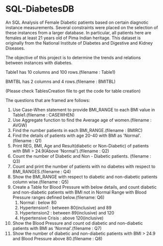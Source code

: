 # SQL-DiabetesDB

An SQL Analysis of Female Diabetic patients based on certain diagnotic instance measurements.
Several constraints were placed on the selection of these instances from a larger database. 
In particular, all patients here are females at least 21 years old of Pima Indian heritage. 
This dataset is originally from the National Institute of Diabetes and Digestive and Kidney
Diseases.

The objective of this project is to determine the trends and relations between instances with diabetes.

Table1 has 10 columns and 100 rows.(filename : Table1)

BMITBL has 2 columns and 4 rows.(filename : BMITBL)

(Please check TablesCreation file to get the code for table creation)

The questions that are framed are follows:

1. Use Case-When statement to provide BMI_RANGE to each BMI value in Table1.(filename : CASEWHEN)
2. Use Aggregate function to find the Average age of women.(filename : AVGW)
3. Find the number patients in each BMI_RANGE.(filename : BMIRC)
4. Find the details of patients with age 20-40 with BMI as 'Normal'.(filename : Q1)
5. Print REG, BMI, Age and Result(diabetic or Non-Diabetic) of patients with BMI > 24.9(Above 'Normal').(filename : Q2)
6. Count the number of Diabetic and Non - Diabetic patients. (filename : Q3)
7. Count and print the number of patients with no diabetes with respect to BMI_RANGES.(filename : Q4)
8. Show the BMI_RANGE with respect to diabetic and non-diabetic patients column wise.(filename : Q5)
9. Create a Table for Blood Pressure with below details, and count diabetic and non-diabetic patients
   with BMI not in Normal Range with Blood Pressure ranges defined below.(filename: Q6)
    1. Normal : below 80
    2. Hypertension1 : between 80(inclusive) and 89
    3. Hypertension2 : between 89(inclusive) and 120
    4. Hypertensive Crisis : above 120(inclusive)
10. Show the Blood Pressure and count od diabetic and non-diabetic patients with BMI as 'Normal'.(filename : Q7)
11. Show the number of diabetic and non-diabetic patients with BMI > 24.9 and Blood Pressure above 80.(filename : Q8)




